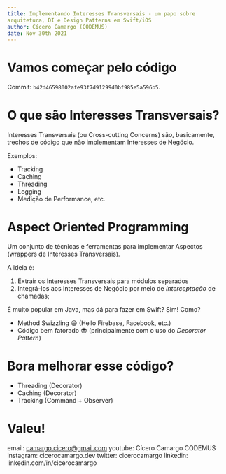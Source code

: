 ```yaml
---
title: Implementando Interesses Transversais - um papo sobre
arquitetura, DI e Design Patterns em Swift/iOS
author: Cícero Camargo (CODEMUS)
date: Nov 30th 2021
---
```







# Vamos começar pelo código 

Commit: `b42d46598002afe93f7d91299d0bf985e5a596b5`.













# O que são Interesses Transversais?

Interesses Transversais (ou Cross-cutting Concerns) são, basicamente,
trechos de código que não implementam Interesses de Negócio. 

Exemplos:

* Tracking
* Caching
* Threading
* Logging
* Medição de Performance, etc.














# Aspect Oriented Programming

Um conjunto de técnicas e ferramentas para implementar Aspectos (wrappers de
Interesses Transversais).

A ideia é:

1. Extrair os Interesses Transversais para módulos separados
2. Integrá-los aos Interesses de Negócio por meio de *Interceptação* de chamadas;

É muito popular em Java, mas dá para fazer em Swift? Sim! Como?
* Method Swizzling 😅 (Hello Firebase, Facebook, etc.)
* Código bem fatorado 😎 (principalmente com o uso do *Decorator Pattern*) 














# Bora melhorar esse código?
- Threading (Decorator)
- Caching (Decorator)
- Tracking (Command + Observer)
















# Valeu!

email: camargo.cicero@gmail.com
youtube: Cícero Camargo CODEMUS
instagram: cicerocamargo.dev
twitter: cicerocamargo
linkedin: linkedin.com/in/cicerocamargo












